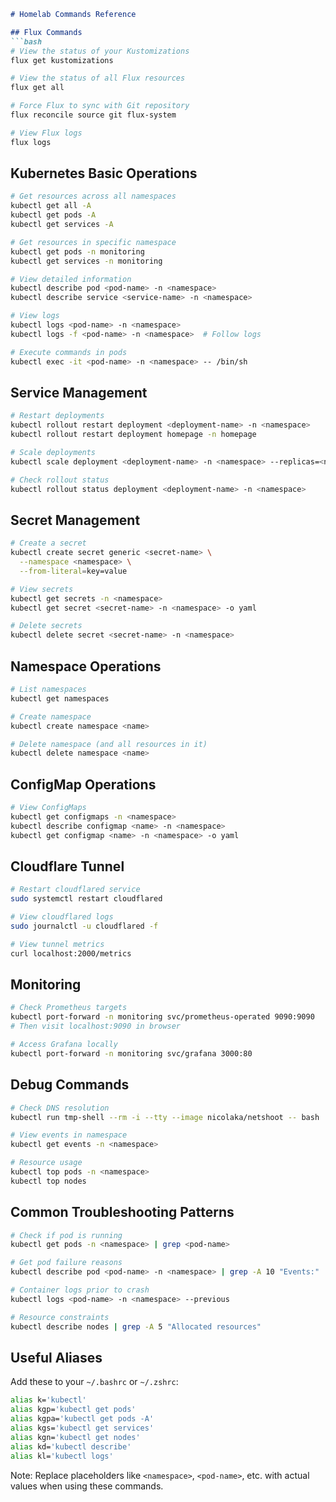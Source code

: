 ```markdown
# Homelab Commands Reference

## Flux Commands
```bash
# View the status of your Kustomizations
flux get kustomizations

# View the status of all Flux resources
flux get all

# Force Flux to sync with Git repository
flux reconcile source git flux-system

# View Flux logs
flux logs
```

## Kubernetes Basic Operations
```bash
# Get resources across all namespaces
kubectl get all -A
kubectl get pods -A
kubectl get services -A

# Get resources in specific namespace
kubectl get pods -n monitoring
kubectl get services -n monitoring

# View detailed information
kubectl describe pod <pod-name> -n <namespace>
kubectl describe service <service-name> -n <namespace>

# View logs
kubectl logs <pod-name> -n <namespace>
kubectl logs -f <pod-name> -n <namespace>  # Follow logs

# Execute commands in pods
kubectl exec -it <pod-name> -n <namespace> -- /bin/sh
```

## Service Management
```bash
# Restart deployments
kubectl rollout restart deployment <deployment-name> -n <namespace>
kubectl rollout restart deployment homepage -n homepage

# Scale deployments
kubectl scale deployment <deployment-name> -n <namespace> --replicas=<number>

# Check rollout status
kubectl rollout status deployment <deployment-name> -n <namespace>
```

## Secret Management
```bash
# Create a secret
kubectl create secret generic <secret-name> \
  --namespace <namespace> \
  --from-literal=key=value

# View secrets
kubectl get secrets -n <namespace>
kubectl get secret <secret-name> -n <namespace> -o yaml

# Delete secrets
kubectl delete secret <secret-name> -n <namespace>
```

## Namespace Operations
```bash
# List namespaces
kubectl get namespaces

# Create namespace
kubectl create namespace <name>

# Delete namespace (and all resources in it)
kubectl delete namespace <name>
```

## ConfigMap Operations
```bash
# View ConfigMaps
kubectl get configmaps -n <namespace>
kubectl describe configmap <name> -n <namespace>
kubectl get configmap <name> -n <namespace> -o yaml
```

## Cloudflare Tunnel
```bash
# Restart cloudflared service
sudo systemctl restart cloudflared

# View cloudflared logs
sudo journalctl -u cloudflared -f

# View tunnel metrics
curl localhost:2000/metrics
```

## Monitoring
```bash
# Check Prometheus targets
kubectl port-forward -n monitoring svc/prometheus-operated 9090:9090
# Then visit localhost:9090 in browser

# Access Grafana locally
kubectl port-forward -n monitoring svc/grafana 3000:80
```

## Debug Commands
```bash
# Check DNS resolution
kubectl run tmp-shell --rm -i --tty --image nicolaka/netshoot -- bash

# View events in namespace
kubectl get events -n <namespace>

# Resource usage
kubectl top pods -n <namespace>
kubectl top nodes
```

## Common Troubleshooting Patterns
```bash
# Check if pod is running
kubectl get pods -n <namespace> | grep <pod-name>

# Get pod failure reasons
kubectl describe pod <pod-name> -n <namespace> | grep -A 10 "Events:"

# Container logs prior to crash
kubectl logs <pod-name> -n <namespace> --previous

# Resource constraints
kubectl describe nodes | grep -A 5 "Allocated resources"
```

## Useful Aliases
Add these to your `~/.bashrc` or `~/.zshrc`:
```bash
alias k='kubectl'
alias kgp='kubectl get pods'
alias kgpa='kubectl get pods -A'
alias kgs='kubectl get services'
alias kgn='kubectl get nodes'
alias kd='kubectl describe'
alias kl='kubectl logs'
```

Note: Replace placeholders like `<namespace>`, `<pod-name>`, etc. with actual values when using these commands.
